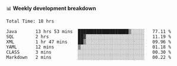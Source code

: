 
📊 **Weekly development breakdown**
<!--START_SECTION:waka-->

```text
Total Time: 18 hrs

Java       13 hrs 53 mins  ███████████████████▒░░░░░   77.11 %
SQL        2 hrs           ██▓░░░░░░░░░░░░░░░░░░░░░░   11.19 %
XML        1 hr 47 mins    ██▒░░░░░░░░░░░░░░░░░░░░░░   09.96 %
YAML       12 mins         ▒░░░░░░░░░░░░░░░░░░░░░░░░   01.18 %
CLASS      3 mins          ░░░░░░░░░░░░░░░░░░░░░░░░░   00.30 %
Markdown   2 mins          ░░░░░░░░░░░░░░░░░░░░░░░░░   00.22 %
```

<!--END_SECTION:waka-->
